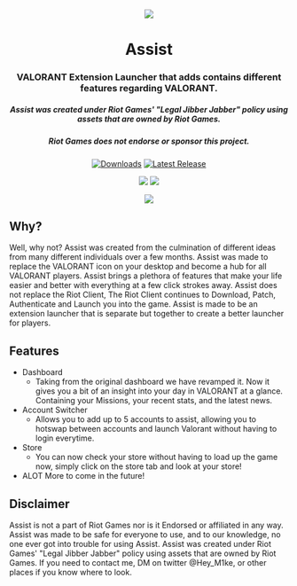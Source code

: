 <h1 align="center">
  <img src="https://cdn.discordapp.com/attachments/939379020808720444/971892878206976020/LogoBanner.jpg">
  <br>
</h1>

<h1 align="center">Assist</h2>
<h3 align="center">VALORANT Extension Launcher that adds contains different features regarding VALORANT.</h3>
<h5 align="center">Assist was created under Riot Games' "Legal Jibber Jabber" policy using assets that are owned by Riot Games.</h5>
<h5 align="center">Riot Games does not endorse or sponsor this project.</h5>

[<p align="center"><img src="https://img.shields.io/github/downloads/heym1ke/Assist/total.svg?style=for-the-badge&color=f71d51" alt="Downloads">](https://github.com/Heym1ke/Assist/releases) [<img src="https://img.shields.io/github/v/release/heym1ke/Assist?style=for-the-badge&color=f71d51" alt="Latest Release">](https://github.com/Heym1ke/Assist/releases)</p>

<p align="center">
  <a href="https://discord.gg/C3AbvyM3dj"><img src="https://discordapp.com/api/guilds/939378402283118643/widget.png"></a>
  <a href="https://twitter.com/AssistLauncher"><img src="https://img.shields.io/badge/Twitter-@Hey_M1ke-1da1f2.svg?logo=twitter?style=for-the-badge&color=f71d51"></a> 
</p>

<p align="center">
  </a>
  <a href="https://github.com/HeyM1ke/Assist/releases/download/V1.0.0/AssistSetup.exe"><img src="https://cdn.discordapp.com/attachments/939379020808720444/971898844432433182/Download.png" ></a>
  </p>


## Why?
Well, why not? Assist was created from the culmination of different ideas from many different individuals over a few months. Assist was made to replace the VALORANT icon on your desktop and become a hub for all VALORANT players. Assist brings a plethora of features that make your life easier and better with everything at a few click strokes away. Assist does not replace the Riot Client, The Riot Client continues to Download, Patch, Authenticate and Launch you into the game. Assist is made to be an extension launcher that is separate but together to create a better launcher for players.

## Features
  * Dashboard
    - Taking from the original dashboard we have revamped it. Now it gives you a bit of an insight into your day in VALORANT at a glance. Containing your Missions, your recent stats, and the latest news.
  * Account Switcher
    - Allows you to add up to 5 accounts to assist, allowing you to hotswap between accounts and launch Valorant without having to login everytime.
  * Store
    - You can now check your store without having to load up the game now, simply click on the store tab and look at your store!
  * ALOT More to come in the future!


## Disclaimer
Assist is not a part of Riot Games nor is it Endorsed or affiliated in any way. Assist was made to be safe for everyone to use, and to our knowledge, no one ever got into trouble for using Assist. Assist was created under Riot Games' "Legal Jibber Jabber" policy using assets that are owned by Riot Games. If you need to contact me, DM on twitter @Hey_M1ke, or other places if you know where to look.
